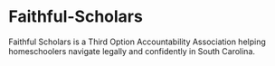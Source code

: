 # Faithful-Scholars
Faithful Scholars is a Third Option Accountability Association helping homeschoolers navigate legally and confidently in South Carolina.  
